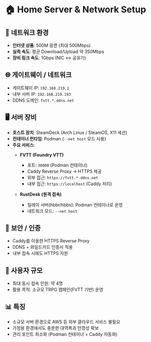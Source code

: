 # 🏠 Home Server & Network Setup

## 📡 네트워크 환경
- **인터넷 상품**: 500M 광랜 (최대 500Mbps)
- **실측 속도**: 평균 Download/Upload 약 350Mbps
- **장비 링크 속도**: 1Gbps (NIC ↔ 공유기)

## 🌐 게이트웨이 / 네트워크
- 게이트웨이 IP: `192.168.219.1`
- 내부 서버 IP: `192.168.219.193`
- DDNS 도메인: `fvtt.*.ddns.net`

## 🖥️ 서버 장비
- **호스트 장치**: SteamDeck (Arch Linux / SteamOS, X11 세션)
- **컨테이너 런타임**: Podman (`--net host` 모드 사용)
- **주요 서비스**:
  - **FVTT (Foundry VTT)**  
    - 포트: `30000` (Podman 컨테이너)
    - Caddy Reverse Proxy → HTTPS 제공
    - 외부 접근: `https://fvtt.*.ddns.net`
    - 내부 접근: `https://localhost` (Caddy 처리)

  - **RustDesk (원격 접속)**  
    - 릴레이 서버(hbbr/hbbs): Podman 컨테이너로 운영
    - 네트워크 모드: `--net host`

## 🔐 보안 / 인증
- Caddy를 이용한 HTTPS Reverse Proxy
- DDNS + 와일드카드 인증서 적용
- 내부 접속 시에도 HTTPS 지원

## 👥 사용자 규모
- 최대 동시 접속 인원: 약 4명
- 활용 목적: 소규모 TRPG 캠페인(FVTT 기반) 운영

## 📊 특징
- 소규모 서버 환경으로 AWS 등 외부 클라우드 서비스 불필요
- 가정용 환경에서도 충분한 대역폭과 안정성 확보
- 관리 포인트 최소화 (Podman 컨테이너 + Caddy 자동화)
